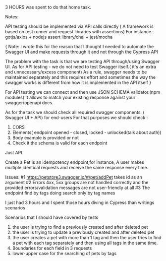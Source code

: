 3 HOURS was spent to do that home task.

Notes:

API testing should be implemented via API calls directly ( A framework is based on test runner and request libraries with assertions)
For instance : gotjs/axios + nodejs assert library/chai + jest/mocha

{ 
Note: I wrote this for the reason that I thought I needed to automate the Swagger UI and make requests through it and not through the Cypress API

The problem with the task is that we are testing  API through/using Swagger UI.
As for API testing - we do not need to test Swagger itself.( it's an extra and unnecessary/excess component)
As a rule, swagger needs to be maintained separately and this requires effort and sometimes the way the swagger works is different from how it is implemented in the API itself 
}

For API testing we can connect and then use JSON SCHEMA validator.(npm modules) 
It allows to match your existing response against your swagger/openapi docs.

As for the task  we should check all required swagger components. ( Swagger UI + API) for end-users
For that purposes we should check :
1. CORS 
2. Elements( endpoint opened - closed, locked - unlocked(talk about auth))
3. Body example is provided or not
4. Check it the schema is valid for each endpoint


Just API

Create a Pet is an idempotency endpoint,for instance, A user makes multiple identical requests and receive the same response every time.

Issues: 
#1 https://petstore3.swagger.io/#/pet/addPet takes id as an argument
#2 Errors 4xx, 5xx groups are not handled correctly and the provided errors/validation messages are not user-friendly at all
#3 The endpoint find by tags doing search only by tag names 


I just had 3 hours and I spent those hours diving in Cypress than writings scenarios

Scenarios that I should have covered by tests 
1. the user is trying to find a previously created and after deleted pet
2. the user is trying to update a previously created and after deleted pet
3. the user creates a pet with more than 1 tag and then the user tries to find a pet with each tag separately and then using all tags in the same time. 
4. Boundaries for each field in 3 requests
5. lower-upper case for the searching of pets by tags


  
